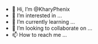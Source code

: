 - 👋 Hi, I’m @KharyPhenix
- 👀 I’m interested in ...
- 🌱 I’m currently learning ...
- 💞️ I’m looking to collaborate on ...
- 📫 How to reach me ...

<!---
KharyPhenix/KharyPhenix is a ✨ special ✨ repository because its `README.md` (this file) appears on your GitHub profile.
You can click the Preview link to take a look at your changes.
--->
